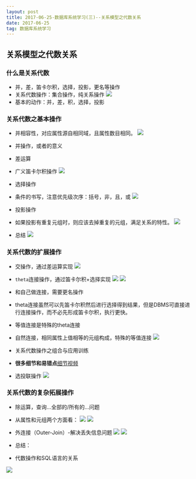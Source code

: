 ```yaml
---
layout: post
title: 2017-06-25-数据库系统学习(三)--关系模型之代数关系
date: 2017-06-25
tag: 数据库系统学习
---
```


## 关系模型之代数关系

### 什么是关系代数

- 并，差，笛卡尔积，选择，投影，更名等操作
- 关系代数操作：集合操作，纯关系操作
![](http://i.imgur.com/lNHjyxG.png)
- 基本的动作：并，差，积，选择，投影

### 关系代数之基本操作

- 并相容性，对应属性源自相同域，且属性数目相同。
![](http://i.imgur.com/XQ96xO9.png)

- 并操作，或者的意义
- 差运算
- 广义笛卡尔积操作
![](http://i.imgur.com/RpPauZf.png)

- 选择操作
- 条件的书写，注意优先级次序：括号，非，且，或
![](http://i.imgur.com/W0haYUE.png)

- 投影操作
- 如果投影有重复元组时，则应该去掉重复的元组，满足关系的特性。
![](http://i.imgur.com/1BZAbs4.png)

- 总结
![](http://i.imgur.com/9pwJixJ.png)

### 关系代数的扩展操作

- 交操作，通过差运算实现
![](http://i.imgur.com/WZBHQVW.png)

- `theta`连接操作，通过笛卡尔积+选择实现
![](http://i.imgur.com/VhQOFkL.png)
![](http://i.imgur.com/7GIQ1am.png)

- 和自己做连接，需要更名操作
- theta连接虽然可以先笛卡尔积然后进行选择得到结果，但是DBMS可直接进行连接操作，而不必先形成笛卡尔积，执行更快。
- 等值连接是特殊的theta连接

- 自然连接，相同属性上值相等的元组构成，特殊的等值连接
![](http://i.imgur.com/PDgwL10.png)

- 关系代数操作之组合与应用训练
- **很多细节和易错点**[细节视频](http://www.icourse163.org/learn/HIT-1001516002?tid=1002049007#/learn/content?type=detail&id=1002654780&sm=1)
- 选投联操作
![](http://i.imgur.com/paYIQCx.png)

### 关系代数的复杂拓展操作

- 除运算，查询...全部的/所有的...问题
- 从属性和元组两个方面看：
![](http://i.imgur.com/RHLcqje.png)
![](http://i.imgur.com/ERAVEhQ.png)

- 外连接（Outer-Join）-解决丢失信息问题
![](http://i.imgur.com/lJesN44.png)
![](http://i.imgur.com/laMH22W.png)

- 总结：
- 代数操作和SQL语言的关系

![](http://i.imgur.com/x8eobQs.png)